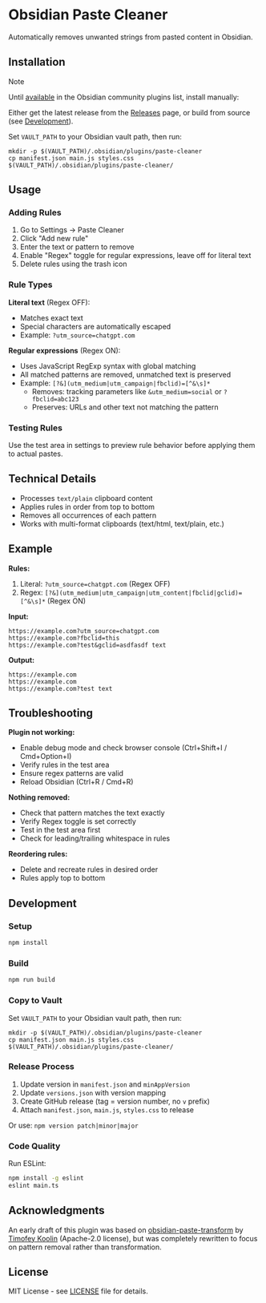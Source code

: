 # Obsidian Paste Cleaner

Automatically removes unwanted strings from pasted content in Obsidian.

## Installation

> [!NOTE]
> Until [available](https://github.com/obsidianmd/obsidian-releases/pull/8137) in the Obsidian community plugins list, install manually:
>
> Either get the latest release from the [Releases](https://github.com/fry69/obsidian-paste-cleaner/releases) page, or build from source (see [Development](#development)).
>
> Set `VAULT_PATH` to your Obsidian vault path, then run:
> ```shell
> mkdir -p $(VAULT_PATH)/.obsidian/plugins/paste-cleaner
> cp manifest.json main.js styles.css $(VAULT_PATH)/.obsidian/plugins/paste-cleaner/
> ```

## Usage

### Adding Rules

1. Go to Settings → Paste Cleaner
2. Click "Add new rule"
3. Enter the text or pattern to remove
4. Enable "Regex" toggle for regular expressions, leave off for literal text
5. Delete rules using the trash icon

### Rule Types

**Literal text** (Regex OFF):
- Matches exact text
- Special characters are automatically escaped
- Example: `?utm_source=chatgpt.com`

**Regular expressions** (Regex ON):
- Uses JavaScript RegExp syntax with global matching
- All matched patterns are removed, unmatched text is preserved
- Example: `[?&](utm_medium|utm_campaign|fbclid)=[^&\s]*`
  - Removes: tracking parameters like `&utm_medium=social` or `?fbclid=abc123`
  - Preserves: URLs and other text not matching the pattern

### Testing Rules

Use the test area in settings to preview rule behavior before applying them to actual pastes.

## Technical Details

- Processes `text/plain` clipboard content
- Applies rules in order from top to bottom
- Removes all occurrences of each pattern
- Works with multi-format clipboards (text/html, text/plain, etc.)

## Example

**Rules:**
1. Literal: `?utm_source=chatgpt.com` (Regex OFF)
2. Regex: `[?&](utm_medium|utm_campaign|utm_content|fbclid|gclid)=[^&\s]*` (Regex ON)

**Input:**
```
https://example.com?utm_source=chatgpt.com
https://example.com?fbclid=this
https://example.com?test&gclid=asdfasdf text
```

**Output:**
```
https://example.com
https://example.com
https://example.com?test text
```

## Troubleshooting

**Plugin not working:**
- Enable debug mode and check browser console (Ctrl+Shift+I / Cmd+Option+I)
- Verify rules in the test area
- Ensure regex patterns are valid
- Reload Obsidian (Ctrl+R / Cmd+R)

**Nothing removed:**
- Check that pattern matches the text exactly
- Verify Regex toggle is set correctly
- Test in the test area first
- Check for leading/trailing whitespace in rules

**Reordering rules:**
- Delete and recreate rules in desired order
- Rules apply top to bottom

## Development

### Setup

```bash
npm install
```

### Build

```bash
npm run build
```

### Copy to Vault

Set `VAULT_PATH` to your Obsidian vault path, then run:
```shell
mkdir -p $(VAULT_PATH)/.obsidian/plugins/paste-cleaner
cp manifest.json main.js styles.css $(VAULT_PATH)/.obsidian/plugins/paste-cleaner/
```

### Release Process

1. Update version in `manifest.json` and `minAppVersion`
2. Update `versions.json` with version mapping
3. Create GitHub release (tag = version number, no `v` prefix)
4. Attach `manifest.json`, `main.js`, `styles.css` to release

Or use: `npm version patch|minor|major`

### Code Quality

Run ESLint:
```bash
npm install -g eslint
eslint main.ts
```

## Acknowledgments

An early draft of this plugin was based on [obsidian-paste-transform](https://github.com/rekby/obsidian-paste-transform) by [Timofey Koolin](https://github.com/rekby) (Apache-2.0 license), but was completely rewritten to focus on pattern removal rather than transformation.

## License

MIT License - see [LICENSE](LICENSE) file for details.
